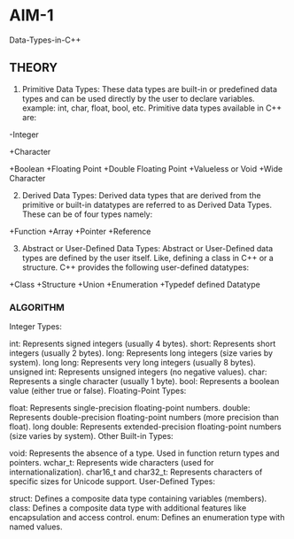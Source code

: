 # **AIM-1**
Data-Types-in-C++

## **THEORY**
1. Primitive Data Types: These data types are built-in or predefined data types and can be used directly by the user to declare variables. example: int, char, float, bool, etc. Primitive data types available in C++ are: 

-Integer

+Character

+Boolean
+Floating Point
+Double Floating Point
+Valueless or Void
+Wide Character

2. Derived Data Types: Derived data types that are derived from the primitive or built-in datatypes are referred to as Derived Data Types. These can be of four types namely: 

+Function
+Array
+Pointer
+Reference

3. Abstract or User-Defined Data Types: Abstract or User-Defined data types are defined by the user itself. Like, defining a class in C++ or a structure. C++ provides the following user-defined datatypes:  

+Class
+Structure
+Union
+Enumeration
+Typedef defined Datatype

### **ALGORITHM**

Integer Types:

int: Represents signed integers (usually 4 bytes).
short: Represents short integers (usually 2 bytes).
long: Represents long integers (size varies by system).
long long: Represents very long integers (usually 8 bytes).
unsigned int: Represents unsigned integers (no negative values).
char: Represents a single character (usually 1 byte).
bool: Represents a boolean value (either true or false).
Floating-Point Types:

float: Represents single-precision floating-point numbers.
double: Represents double-precision floating-point numbers (more precision than float).
long double: Represents extended-precision floating-point numbers (size varies by system).
Other Built-in Types:

void: Represents the absence of a type. Used in function return types and pointers.
wchar_t: Represents wide characters (used for internationalization).
char16_t and char32_t: Represents characters of specific sizes for Unicode support.
User-Defined Types:

struct: Defines a composite data type containing variables (members).
class: Defines a composite data type with additional features like encapsulation and access control.
enum: Defines an enumeration type with named values.
